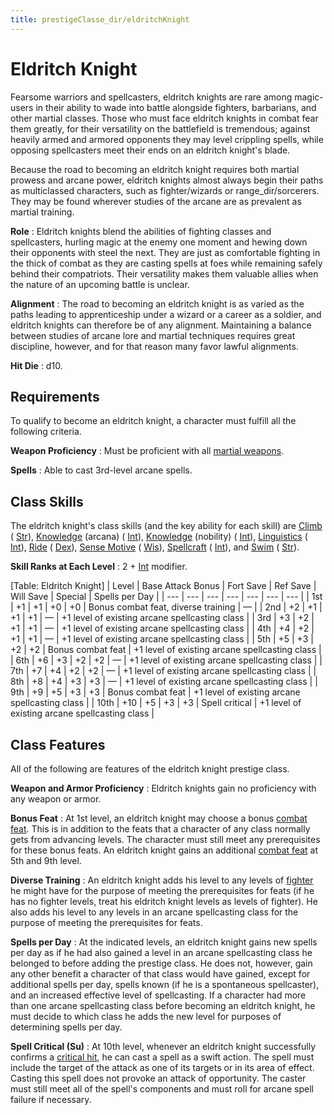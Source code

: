 ```yaml
---
title: prestigeClasse_dir/eldritchKnight
---
```

# Eldritch Knight

Fearsome warriors and spellcasters, eldritch knights are rare among magic-users in their ability to wade into battle alongside fighters, barbarians, and other martial classes. Those who must face eldritch knights in combat fear them greatly, for their versatility on the battlefield is tremendous; against heavily armed and armored opponents they may level crippling spells, while opposing spellcasters meet their ends on an eldritch knight's blade.

Because the road to becoming an eldritch knight requires both martial prowess and arcane power, eldritch knights almost always begin their paths as multiclassed characters, such as fighter/wizards or range_dir/sorcerers. They may be found wherever studies of the arcane are as prevalent as martial training.

**Role** : Eldritch knights blend the abilities of fighting classes and spellcasters, hurling magic at the enemy one moment and hewing down their opponents with steel the next. They are just as comfortable fighting in the thick of combat as they are casting spells at foes while remaining safely behind their compatriots. Their versatility makes them valuable allies when the nature of an upcoming battle is unclear.

**Alignment** : The road to becoming an eldritch knight is as varied as the paths leading to apprenticeship under a wizard or a career as a soldier, and eldritch knights can therefore be of any alignment. Maintaining a balance between studies of arcane lore and martial techniques requires great discipline, however, and for that reason many favor lawful alignments.

**Hit Die** : d10.

## Requirements

To qualify to become an eldritch knight, a character must fulfill all the following criteria.

**Weapon Proficiency** : Must be proficient with all [martial weapons](../equipment#_simple-martial-and-exotic-weapons).

**Spells** : Able to cast 3rd-level arcane spells.

## Class Skills

The eldritch knight's class skills (and the key ability for each skill) are [Climb](../skill_dir/climb#_climb) ( [Str](../gettingStarted#_strength)), [Knowledge](../skill_dir/knowledge#_knowledge) (arcana) ( [Int](../gettingStarted#_intelligence)), [Knowledge](../skill_dir/knowledge#_knowledge) (nobility) ( [Int](../gettingStarted#_intelligence)), [Linguistics](../skill_dir/linguistics#_linguistics) ( [Int](../gettingStarted#_intelligence)), [Ride](../skill_dir/ride#_ride) ( [Dex](../gettingStarted#_dexterity)), [Sense Motive](../skill_dir/senseMotive#_sense-motive) ( [Wis](../gettingStarted#_wisdom)), [Spellcraft](../skill_dir/spellcraft#_spellcraft) ( [Int](../gettingStarted#_intelligence)), and [Swim](../skill_dir/swim#_swim) ( [Str](../gettingStarted#_strength)).

**Skill Ranks at Each Level** : 2 + [Int](../gettingStarted#_intelligence) modifier.

[Table: Eldritch Knight]
| Level | Base Attack Bonus | Fort Save | Ref Save | Will Save | Special | Spells per Day |
| --- | --- | --- | --- | --- | --- | --- |
| 1st | +1 | +1 | +0 | +0 | Bonus combat feat, diverse training | — |
| 2nd | +2 | +1 | +1 | +1 | — | +1 level of existing arcane spellcasting class |
| 3rd | +3 | +2 | +1 | +1 | — | +1 level of existing arcane spellcasting class |
| 4th | +4 | +2 | +1 | +1 | — | +1 level of existing arcane spellcasting class |
| 5th | +5 | +3 | +2 | +2 | Bonus combat feat | +1 level of existing arcane spellcasting class |
| 6th | +6 | +3 | +2 | +2 | — | +1 level of existing arcane spellcasting class |
| 7th | +7 | +4 | +2 | +2 | — | +1 level of existing arcane spellcasting class |
| 8th | +8 | +4 | +3 | +3 | — | +1 level of existing arcane spellcasting class |
| 9th | +9 | +5 | +3 | +3 | Bonus combat feat | +1 level of existing arcane spellcasting class |
| 10th | +10 | +5 | +3 | +3 | Spell critical | +1 level of existing arcane spellcasting class |

## Class Features

All of the following are features of the eldritch knight prestige class.

**Weapon and Armor Proficiency** : Eldritch knights gain no proficiency with any weapon or armor.

**Bonus Feat** : At 1st level, an eldritch knight may choose a bonus [combat feat](../feats#_combat-feats). This is in addition to the feats that a character of any class normally gets from advancing levels. The character must still meet any prerequisites for these bonus feats. An eldritch knight gains an additional [combat feat](../feats#_combat-feats) at 5th and 9th level.

**Diverse Training** : An eldritch knight adds his level to any levels of [fighter](../classe_dir/fighter#_fighter) he might have for the purpose of meeting the prerequisites for feats (if he has no fighter levels, treat his eldritch knight levels as levels of fighter). He also adds his level to any levels in an arcane spellcasting class for the purpose of meeting the prerequisites for feats.

**Spells per Day** : At the indicated levels, an eldritch knight gains new spells per day as if he had also gained a level in an arcane spellcasting class he belonged to before adding the prestige class. He does not, however, gain any other benefit a character of that class would have gained, except for additional spells per day, spells known (if he is a spontaneous spellcaster), and an increased effective level of spellcasting. If a character had more than one arcane spellcasting class before becoming an eldritch knight, he must decide to which class he adds the new level for purposes of determining spells per day.

**Spell Critical (Su)** : At 10th level, whenever an eldritch knight successfully confirms a [critical hit](../combat#_critical-hits), he can cast a spell as a swift action. The spell must include the target of the attack as one of its targets or in its area of effect. Casting this spell does not provoke an attack of opportunity. The caster must still meet all of the spell's components and must roll for arcane spell failure if necessary.

